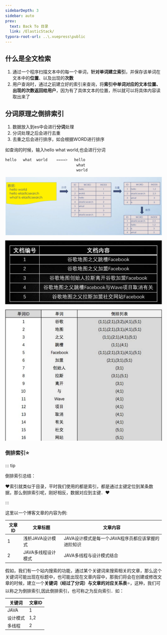 ```yaml
---
sidebarDepth: 3
sidebar: auto
prev:
  text: Back To 目录
  link: /ElasticStack/
typora-root-url: ..\.vuepress\public
---
```




## 什么是全文检索

1. 通过一个程序扫描文本中的每一个单词，**针对单词建立索引**，并保存该单词在文本中的**位置**、以及出现的**次数**
2. 用户查询时，通过之前建立好的索引来查询，将**索引中单词对应的文本位置、出现的次数返回给用户**，因为有了具体文本的位置，所以就可以将具体内容读取出来了

## **分词原理之倒排索引**

1. 数据放入到es中会进行**分词**处理
2. 分词处理之后会进行去重
3. 去重之后会进行排序，如会根据WORD进行排序

如查询的时候，输入hello what world,也会进行分词

```java
hello   what  world    ====>   hello
                                what
                                world
```



![](/images/elasticsearch/image-20210501224750408.png)

![](/images/elasticsearch/3218.png)

![](/images/elasticsearch/3216.png)

### 倒排索引⭐

::: tip

倒排索引总结：

❤️索引就类似于目录，平时我们使用的都是索引，都是通过主键定位到某条数据，那么倒排索引呢，刚好相反，数据对应到主键．❤️

:::

这里以一个博客文章的内容为例:

| 文章ID | 文章标题           | 文章内容                                           |
| ------ | ------------------ | -------------------------------------------------- |
| 1      | 浅析JAVA设计模式   | JAVA设计模式是每一个JAVA程序员都应该掌握的进阶知识 |
| 2      | JAVA多线程设计模式 | JAVA多线程与设计模式结合                           |

假如，我们有一个站内搜索的功能，通过某个关键词来搜索相关的文章，那么这个关键词可能出现在标题中，也可能出现在文章内容中，那我们将会在创建或修改文章的时候，建立一个**关键词（经过了分词）与文章的对应关系表**⭐，这种，我们可以称之为倒排索引,因此倒排索引，也可称之为反向索引．如：

| 关键词   | 文章ID |
| -------- | ------ |
| JAVA     | 1      |
| 设计模式 | 1,2    |
| 多线程   | 2      |

